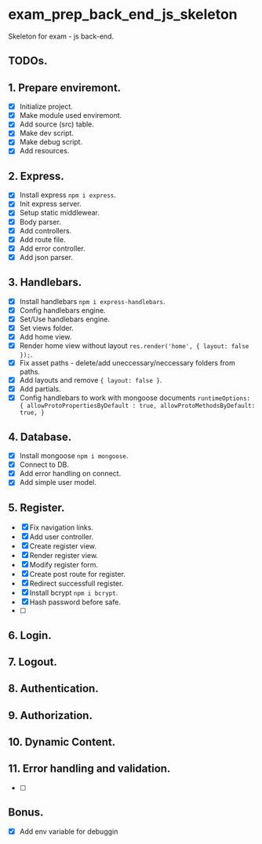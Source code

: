 # exam_prep_back_end_js_skeleton
Skeleton for exam - js back-end.


## TODOs.
##  1. Prepare enviremont.
-[X] Initialize project.
-[X] Make module used enviremont.
-[X] Add source (src) table.
-[X] Make dev script.
-[X] Make debug script.
-[X] Add resources.

##  2. Express.
- [X] Install express `npm i express`.
- [X] Init express server.
- [X] Setup static middlewear.
- [X] Body parser.
- [X] Add controllers.
- [X] Add route file.
- [X] Add error controller.
- [X] Add json parser.

## 3. Handlebars.
- [X] Install handlebars `npm i express-handlebars`.
- [X] Config handlebars engine.
- [X] Set/Use handlebars engine.
- [X] Set views folder.
- [X] Add home view.
- [X] Render home view without layout `res.render('home', { layout: false });`. 
- [X] Fix asset paths - delete/add uneccessary/neccessary folders from paths.
- [x] Add layouts and remove `{ layout: false }`.
- [X] Add partials.
- [X] Config handlebars to work with mongoose documents `runtimeOptions: { allowProtoPropertiesByDefault : true,
                                                                           allowProtoMethodsByDefault: true, }`

## 4. Database.
- [X] Install mongoose `npm i mongoose`.
- [X] Connect to DB.
- [X] Add error handling on connect.
- [X] Add simple user model.

## 5. Register.
- [X] Fix navigation links.
- [X] Add user controller.
- [X] Create register view.
- [X] Render register view.
- [X] Modify register form.
- [X] Create post route for register.
- [X] Redirect successfull register.
- [X] Install bcrypt `npm i bcrypt`. 
- [X] Hash password before safe.
- [ ]

## 6. Login.
## 7. Logout.
## 8. Authentication.
## 9. Authorization.
## 10. Dynamic Content.
## 11. Error handling and validation.
- [ ]

## Bonus.
-[X] Add env variable for debuggin